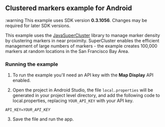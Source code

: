 ## Clustered markers example for Android ##

:warning This example uses SDK version **0.3.1056**. Changes may be required for later SDK versions.

This example uses the [JavaSuperCluster](https://github.com/utahemre/JavaSuperCluster) library to manage marker density by clustering markers in near proximity. SuperCluster enables the efficient management of large numbers of markers - the example creates 100,000 markers at random locations in the San Francisco Bay Area.


### Running the example ###

1. To run the example you'll need an API key with the **Map Display** API enabled.

2. Open the project in Android Studio, the file `local.properties` will be generated in your project level directory, and add the following code to local.properties, replacing `YOUR_API_KEY` with your API key.

<code>API\_KEY=*YOUR\_API\_KEY*</code>

3. Save the file and run the app.